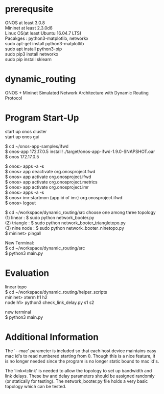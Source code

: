 # prerequsite
ONOS at least 3.0.8  
Mininet at least 2.3.0d6  
Linux OS(at least Ubuntu 16.04.7 LTS)  
Pacakges : python3-matplotlib, networkx  
  sudo apt-get install python3-matplotlib  
  sudo apt install python3-pip  
  sudo pip3 install networkx  
  sudo pip install sklearn  
  
# dynamic_routing
ONOS + Mininet Simulated Network Architecture with Dynamic Routing Protocol 


# Program Start-Up
start up onos cluster  
start up onos gui  

$ cd ~/onos-app-samples/ifwd  
$ onos-app 172.17.0.5 install! ./target/onos-app-ifwd-1.9.0-SNAPSHOT.oar   
$ onos 172.17.0.5 

$ onos> apps -a -s  
$ onos> app deactivate org.onosproject.fwd  
$ onos> app activate org.onosproject.ifwd  
$ onos> app activate org.onosproject.metrics  
$ onos> app activate org.onosproject.imr  
$ onos> apps -a -s   
$ onos> imr:startmon {app id of imr} org.onosproject.ifwd  
$ onos> logout  
  
$ cd ~/workspace/dynamic_routing/src
choose one among three topology  
(1) linear    : $ sudo python network_booter.py  
(2) triangle  : $ sudo python network_booter_triangletopo.py  
(3) nine node : $ sudo python network_booter_ninetopo.py  
$ mininet> pingall  

New Terminal:  
$ cd ~/workspace/dynamic_routing/src    
$ python3 main.py  

# Evaluation
linear topo  
$ cd ~/workspace/dynamic_routing/helper_scripts  
mininet> xterm h1 h2  
node h1> python3 check_link_delay.py s1 s2  

new terminal  
$ python3 main.py 

# Additional Information

The '--mac' parameter is included so that each host device maintains easy mac id's to read numbered starting from 0.
Though this is a nice feature, it is no longer needed since the program is no longer static bound to mac id's.  

The 'link=tclink' is needed to allow the topology to set up bandwidth and link delays. These bw and delay 
parameters should be assigned randomly (or statically for testing). The network_booter.py file holds a very basic
topology which can be tested. 


